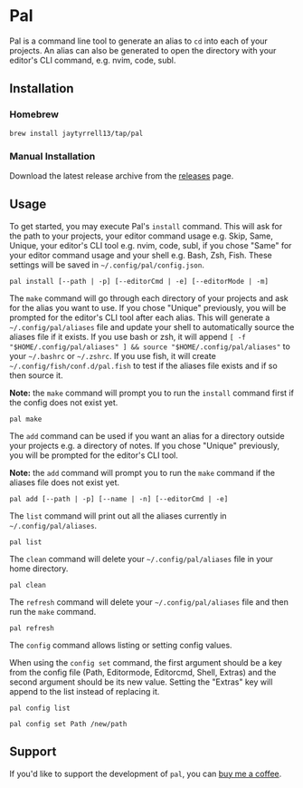# Pal

Pal is a command line tool to generate an alias to `cd` into each of your projects. An alias can also be generated to open the directory with your editor's CLI command, e.g. nvim, code, subl.

## Installation

### Homebrew

```shell
brew install jaytyrrell13/tap/pal
```

### Manual Installation

Download the latest release archive from the [releases](https://github.com/jaytyrrell13/pal/releases) page.

## Usage

To get started, you may execute Pal's `install` command. This will ask for the path to your projects, your editor command usage e.g. Skip, Same, Unique, your editor's CLI tool e.g. nvim, code, subl, if you chose "Same" for your editor command usage and your shell e.g. Bash, Zsh, Fish. These settings will be saved in `~/.config/pal/config.json`.

```shell
pal install [--path | -p] [--editorCmd | -e] [--editorMode | -m]
```

The `make` command will go through each directory of your projects and ask for the alias you want to use. If you chose "Unique" previously, you will be prompted for the editor's CLI tool after each alias. This will generate a `~/.config/pal/aliases` file and update your shell to automatically source the aliases file if it exists. If you use bash or zsh, it will append `[ -f "$HOME/.config/pal/aliases" ] && source "$HOME/.config/pal/aliases"` to your `~/.bashrc` or `~/.zshrc`. If you use fish, it will create `~/.config/fish/conf.d/pal.fish` to test if the aliases file exists and if so then source it.

**Note:** the `make` command will prompt you to run the `install` command first if the config does not exist yet.

```shell
pal make
```

The `add` command can be used if you want an alias for a directory outside your projects e.g. a directory of notes. If you chose "Unique" previously, you will be prompted for the editor's CLI tool.

**Note:** the `add` command will prompt you to run the `make` command if the aliases file does not exist yet.

```shell
pal add [--path | -p] [--name | -n] [--editorCmd | -e]
```

The `list` command will print out all the aliases currently in `~/.config/pal/aliases`.

```shell
pal list
```

The `clean` command will delete your `~/.config/pal/aliases` file in your home directory.

```shell
pal clean
```

The `refresh` command will delete your `~/.config/pal/aliases` file and then run the `make` command.

```shell
pal refresh
```

The `config` command allows listing or setting config values.

When using the `config set` command, the first argument should be a key from the config file (Path, Editormode, Editorcmd, Shell, Extras) and the second argument should be its new value. Setting the "Extras" key will append to the list instead of replacing it.

```shell
pal config list
```

```shell
pal config set Path /new/path
```

## Support

If you'd like to support the development of `pal`, you can [buy me a coffee](https://www.buymeacoffee.com/jaytyrrell).
